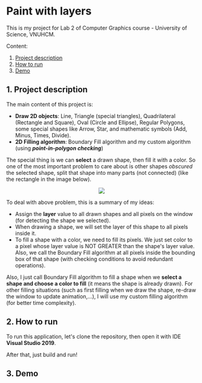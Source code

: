 # Paint with layers

This is my project for Lab 2 of Computer Graphics course - University of Science, VNUHCM.

Content:
<ol>
    <li><a href="#desc">Project description</a></li>
    <li><a href="#build">How to run</a></li>
    <li><a href="#demo">Demo</a></li>
</ol>

## 1. Project description
<span id="desc"></span>
The main content of this project is:
- **Draw 2D objects**: Line, Triangle (special triangles), Quadrilateral (Rectangle and Square), Oval (Circle and Ellipse), Regular Polygons, some special shapes like Arrow, Star, and mathematic symbols (Add, Minus, Times, Divide).
- **2D Filling algorithm**: Boundary Fill algorithm and my custom algorithm (using ***point-in-polygon checking***)

The special thing is we can **select** a drawn shape, then fill it with a color. So one of the most important problem to care about is other shapes *obscured* the selected shape, split that shape into many parts (not connected) (like the rectangle in the image below).

<p align="center">
<img src="https://scontent.xx.fbcdn.net/v/t1.15752-9/314417231_1705427176510922_2942540698542799940_n.png?_nc_cat=100&ccb=1-7&_nc_sid=aee45a&_nc_ohc=EO7kXrYTvbwAX97v7M4&_nc_oc=AQmzWO-hBepsj8hCLS7t29InQU4I1C5IKNtb9fmHhVys7MWR0byrH-uh4y3RjwY69Zv-jOL79Drmh10iyks04HkV&_nc_ad=z-m&_nc_cid=0&_nc_ht=scontent.xx&oh=03_AdTRl6v53QyMuVHXXfSC1N6XdR_0_dtYVYRUgnkWaf5JNw&oe=638F7004"/>
</p>

To deal with above problem, this is a summary of my ideas:
- Assign the **layer** value to all drawn shapes and all pixels on the window (for detecting the shape we selected).
- When drawing a shape, we will set the layer of this shape to all pixels inside it.
- To fill a shape with a color, we need to fill its pixels. We just set color to a pixel whose layer value is NOT GREATER than the shape's layer value. Also, we call the Boundary Fill algorithm at all pixels inside the bounding box of that shape (with checking conditions to avoid redundant operations).

Also, I just call Boundary Fill algorithm to fill a shape when we **select a shape and choose a color to fill** (it means the shape is already drawn). For other filling situations (such as first filling when we draw the shape, re-draw the window to update animation,...), I will use my custom filling algorithm (for better time complexity).

## 2. How to run
<span id="build"></span>

To run this application, let's clone the repository, then open it with IDE **Visual Studio 2019**.

After that, just build and run!


## 3. Demo
<span id="demo"></span>